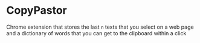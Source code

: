 # CopyPastor

Chrome extension that stores the last `n` texts that you select on a web page and a dictionary of words that you can get to the clipboard within a click
